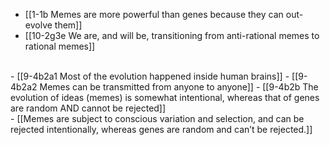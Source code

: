 - [[1-1b Memes are more powerful than genes because they can out-evolve them]]
- [[10-2g3e We are, and will be, transitioning from anti-rational memes to rational memes]]
<br>
- [[9-4b2a1 Most of the evolution happened inside human brains]]
- [[9-4b2a2 Memes can be transmitted from anyone to anyone]]
- [[9-4b2b The evolution of ideas (memes) is somewhat intentional, whereas that of genes are random AND cannot be rejected]]
<br>
- [[Memes are subject to conscious variation and selection, and can be rejected intentionally, whereas genes are random and can’t be rejected.]]
